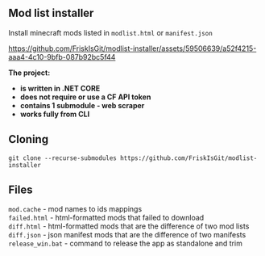 ## Mod list installer
Install minecraft mods listed in `modlist.html` or `manifest.json` </br>

https://github.com/FriskIsGit/modlist-installer/assets/59506639/a52f4215-aaa4-4c10-9bfb-087b92bc5f44

<b>The project:
 - is written in .NET CORE
 - does not require or use a CF API token
 - contains 1 submodule - web scraper
 - works fully from CLI
</b>


## Cloning
```bash[mod.cache](mod.cache)
git clone --recurse-submodules https://github.com/FriskIsGit/modlist-installer
```

## Files
`mod.cache` - mod names to ids mappings </br>
`failed.html` - html-formatted mods that failed to download </br>
`diff.html` - html-formatted mods that are the difference of two mod lists </br>
`diff.json` - json manifest mods that are the difference of two manifests </br>
`release_win.bat` - command to release the app as standalone and trim
